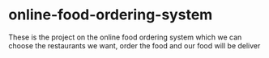 # online-food-ordering-system
These is the project on the online food ordering system which we can choose the restaurants we want, order the food and our food will be deliver
